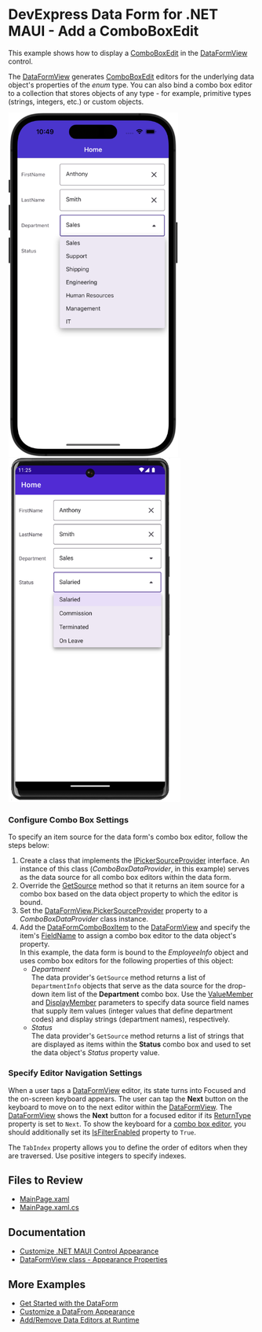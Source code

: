 # DevExpress Data Form for .NET MAUI - Add a ComboBoxEdit

This example shows how to display a [ComboBoxEdit](https://docs.devexpress.com/Maui/DevExpress.Maui.Editors.ComboBoxEdit) in the [DataFormView](https://docs.devexpress.com/Maui/DevExpress.Maui.DataForm.DataFormView) control.

The [DataFormView](https://docs.devexpress.com/Maui/DevExpress.Maui.DataForm.DataFormView) generates [ComboBoxEdit](https://docs.devexpress.com/Maui/DevExpress.Maui.Editors.ComboBoxEdit) editors for the underlying data object's properties of the *enum* type. You can also bind a combo box editor to a collection that stores objects of any type - for example, primitive types (strings, integers, etc.) or custom objects. 

<img src="../../Images/data-form-combobox-iphone.png" alt="DevExpress Data Form for iOS" height="700"/> <img src="../../Images/data-form-combobox-android.png" alt="DevExpress Data Form for Android" height="700"/>

### Configure Combo Box Settings

To specify an item source for the data form's combo box editor, follow the steps below:

1. Create a class that implements the [IPickerSourceProvider](https://docs.devexpress.com/Maui/DevExpress.Maui.DataForm.IPickerSourceProvider) interface. An instance of this class (*ComboBoxDataProvider*, in this example) serves as the data source for all combo box editors within the data form. 
2. Override the [GetSource](https://docs.devexpress.com/Maui/DevExpress.Maui.DataForm.IPickerSourceProvider.GetSource(System.String)) method so that it returns an item source for a combo box based on the data object property to which the editor is bound.
3. Set the [DataFormView.PickerSourceProvider](https://docs.devexpress.com/Maui/DevExpress.Maui.DataForm.DataFormView.PickerSourceProvider) property to a *ComboBoxDataProvider* class instance.
4. Add the [DataFormComboBoxItem](https://docs.devexpress.com/MAUI/DevExpress.Maui.DataForm.DataFormComboBoxItem) to the [DataFormView](https://docs.devexpress.com/Maui/DevExpress.Maui.DataForm.DataFormView) and specify the item's [FieldName](https://docs.devexpress.com/MAUI/DevExpress.Maui.DataForm.DataFormItem.FieldName) to assign a combo box editor to the data object's property.   
In this example, the data form is bound to the *EmployeeInfo* object and uses combo box editors for the following properties of this object:
    - *Department*  
    The data provider's `GetSource` method returns a list of `DepartmentInfo` objects that serve as the data source for the drop-down item list of the **Department** combo box. Use the [ValueMember](https://docs.devexpress.com/MAUI/DevExpress.Maui.DataForm.DataFormComboBoxItem.ValueMember) and [DisplayMember](https://docs.devexpress.com/MAUI/DevExpress.Maui.DataForm.DataFormComboBoxItem.DisplayMember) parameters to specify data source field names that supply item values (integer values that define department codes) and display strings (department names), respectively.
    - *Status*  
    The data provider's `GetSource` method returns a list of strings that are displayed as items within the **Status** combo box and used to set the data object's *Status* property value.

### Specify Editor Navigation Settings

When a user taps a [DataFormView](https://docs.devexpress.com/Maui/DevExpress.Maui.DataForm.DataFormView) editor, its state turns into Focused and the on-screen keyboard appears. The user can tap the **Next** button on the keyboard to move on to the next editor within the [DataFormView](https://docs.devexpress.com/Maui/DevExpress.Maui.DataForm.DataFormView). The [DataFormView](https://docs.devexpress.com/Maui/DevExpress.Maui.DataForm.DataFormView) shows the **Next** button for a focused editor if its [ReturnType](https://docs.devexpress.com/MAUI/DevExpress.Maui.DataForm.DataFormTextItemBase.ReturnType) property is set to `Next`. To show the keyboard for a [combo box editor](https://docs.devexpress.com/MAUI/DevExpress.Maui.DataForm.DataFormComboBoxItem), you should additionally set its [IsFilterEnabled](https://docs.devexpress.com/MAUI/DevExpress.Maui.DataForm.DataFormComboBoxItem.IsFilterEnabled) property to `True`.

The `TabIndex` property allows you to define the order of editors when they are traversed. Use positive integers to specify indexes. 


## Files to Review

* [MainPage.xaml](MainPage.xaml)
* [MainPage.xaml.cs](MainPage.xaml.cs)

## Documentation

* [Customize .NET MAUI Control Appearance](https://docs.devexpress.com/MAUI/404147/customize-appearance)
* [DataFormView class - Appearance Properties](https://docs.devexpress.com/MAUI/DevExpress.Maui.DataForm.DataFormView#data-form-views-items)

## More Examples

* [Get Started with the DataForm](../DataFormGetStarted)
* [Customize a DataFrom Appearance](../CustomAppearance)
* [Add/Remove Data Editors at Runtime](../AddingDataEditorsAtRuntime)

